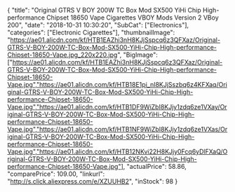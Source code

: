 {
	"title": "Original GTRS V BOY 200W TC Box Mod SX500 YiHi Chip High-performance Chipset 18650 Vape Cigarettes VBOY Mods Version 2 VBoy 200",
	"date": "2018-10-31 10:30:20",
	"SubCat": ["Electronics"],
	"categories": ["Electronic Cigarettes"],
	"thumbnailImage": "https://ae01.alicdn.com/kf/HTB1EAZhi3nH8KJjSspcq6z3QFXaz/Original-GTRS-V-BOY-200W-TC-Box-Mod-SX500-YiHi-Chip-High-performance-Chipset-18650-Vape.jpg_220x220.jpg",
	"BigImage": ["https://ae01.alicdn.com/kf/HTB1EAZhi3nH8KJjSspcq6z3QFXaz/Original-GTRS-V-BOY-200W-TC-Box-Mod-SX500-YiHi-Chip-High-performance-Chipset-18650-Vape.jpg","https://ae01.alicdn.com/kf/HTB18E1pi_nI8KJjSszbq6z4KFXaq/Original-GTRS-V-BOY-200W-TC-Box-Mod-SX500-YiHi-Chip-High-performance-Chipset-18650-Vape.jpg","https://ae01.alicdn.com/kf/HTB1DF9WiZbI8KJjy1zdq6ze1VXay/Original-GTRS-V-BOY-200W-TC-Box-Mod-SX500-YiHi-Chip-High-performance-Chipset-18650-Vape.jpg","https://ae01.alicdn.com/kf/HTB1NF9WiZbI8KJjy1zdq6ze1VXas/Original-GTRS-V-BOY-200W-TC-Box-Mod-SX500-YiHi-Chip-High-performance-Chipset-18650-Vape.jpg","https://ae01.alicdn.com/kf/HTB12NKvi22H8KJjy0Fcq6yDlFXaQ/Original-GTRS-V-BOY-200W-TC-Box-Mod-SX500-YiHi-Chip-High-performance-Chipset-18650-Vape.jpg"],
	"actualPrice": 58.86,
	"comparePrice": 109.00,
	"linkurl": "http://s.click.aliexpress.com/e/XZUUHB2",
	"inStock": 98
}
